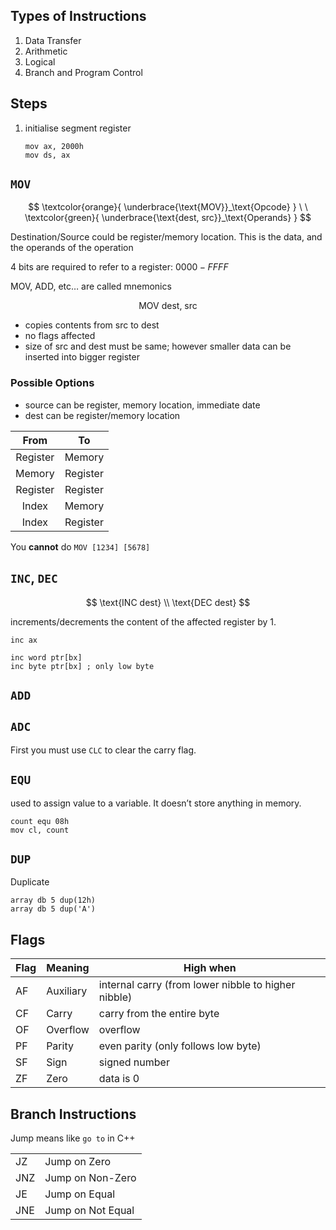 ##  Types of Instructions

1. Data Transfer
2. Arithmetic
3. Logical
4. Branch and Program Control

## Steps

1. initialise segment register

   ```assembly
   mov ax, 2000h
   mov ds, ax
   ```

## `MOV`

$$
\textcolor{orange}{
\underbrace{\text{MOV}}_\text{Opcode}
}
\ \
\textcolor{green}{
\underbrace{\text{dest, src}}_\text{Operands}
}
$$

Destination/Source could be register/memory location. This is the data, and the operands of the operation

4 bits are required to refer to a register: $0000-FFFF$

MOV, ADD, etc… are called mnemonics

$$
\text{MOV dest, src}
$$

- copies contents from src to dest
- no flags affected
- size of src and dest must be same; however smaller data can be inserted into bigger register

### Possible Options

- source can be register, memory location, immediate date
- dest can be register/memory location

|   From   |    To    |
| :------: | :------: |
| Register |  Memory  |
|  Memory  | Register |
| Register | Register |
|  Index   |  Memory  |
|  Index   | Register |

You **cannot** do `MOV [1234] [5678]`

## `INC`, `DEC`

$$
\text{INC dest} \\
\text{DEC dest}
$$

increments/decrements the content of the affected register by 1.

```assembly
inc ax

inc word ptr[bx]
inc byte ptr[bx] ; only low byte
```

## `ADD`

## `ADC`

First you must use `CLC` to clear the carry flag.

## `EQU`

used to assign value to a variable. It doesn’t store anything in memory.

```assembly
count equ 08h
mov cl, count
```

## `DUP`

Duplicate

```assembly
array db 5 dup(12h)
array db 5 dup('A')
```

## Flags

| Flag | Meaning   | High when                                           |
| ---- | --------- | --------------------------------------------------- |
| AF   | Auxiliary | internal carry (from lower nibble to higher nibble) |
| CF   | Carry     | carry from the entire byte                          |
| OF   | Overflow  | overflow                                            |
| PF   | Parity    | even parity (only follows low byte)                 |
| SF   | Sign      | signed number                                       |
| ZF   | Zero      | data is 0                                           |

## Branch Instructions

Jump means like `go to` in C++

|      |                   |
| ---- | ----------------- |
| JZ   | Jump on Zero      |
| JNZ  | Jump on Non-Zero  |
| JE   | Jump on Equal     |
| JNE  | Jump on Not Equal |

